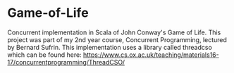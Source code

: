 # Game-of-Life

Concurrent implementation in Scala of John Conway's Game of Life.
This project was part of my 2nd year course, Concurrent Programming, lectured by Bernard Sufrin.
This implementation uses a library called threadcso which can be found here: https://www.cs.ox.ac.uk/teaching/materials16-17/concurrentprogramming/ThreadCSO/
